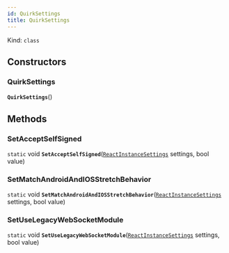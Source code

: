 ```yaml
---
id: QuirkSettings
title: QuirkSettings
---
```


Kind: `class`




## Constructors
### QuirkSettings
 **`QuirkSettings`**()




## Methods
### SetAcceptSelfSigned
`static` void **`SetAcceptSelfSigned`**([`ReactInstanceSettings`](ReactInstanceSettings) settings, bool value)



### SetMatchAndroidAndIOSStretchBehavior
`static` void **`SetMatchAndroidAndIOSStretchBehavior`**([`ReactInstanceSettings`](ReactInstanceSettings) settings, bool value)



### SetUseLegacyWebSocketModule
`static` void **`SetUseLegacyWebSocketModule`**([`ReactInstanceSettings`](ReactInstanceSettings) settings, bool value)




